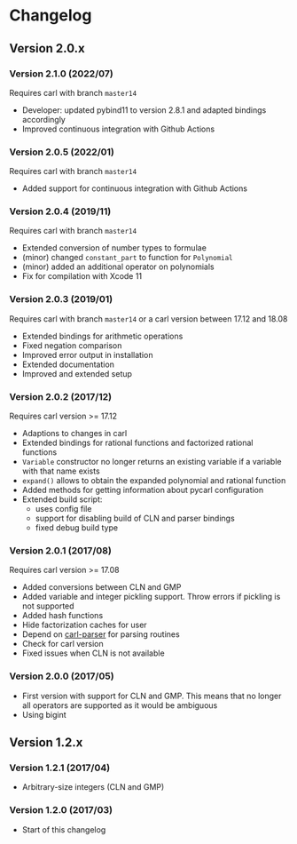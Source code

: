 Changelog
=============


Version 2.0.x
-------------

### Version 2.1.0 (2022/07)

Requires carl with branch `master14`

- Developer: updated pybind11 to version 2.8.1 and adapted bindings accordingly
- Improved continuous integration with Github Actions

### Version 2.0.5 (2022/01)
Requires carl with branch `master14`

- Added support for continuous integration with Github Actions

### Version 2.0.4 (2019/11)
Requires carl with branch `master14`

- Extended conversion of number types to formulae
- (minor) changed `constant_part` to function for `Polynomial`
- (minor) added an additional operator on polynomials
- Fix for compilation with Xcode 11

### Version 2.0.3 (2019/01)
Requires carl with branch `master14` or a carl version between 17.12 and 18.08

- Extended bindings for arithmetic operations
- Fixed negation comparison
- Improved error output in installation
- Extended documentation
- Improved and extended setup

### Version 2.0.2 (2017/12)
Requires carl version >= 17.12

- Adaptions to changes in carl
- Extended bindings for rational functions and factorized rational functions
- `Variable` constructor no longer returns an existing variable if a variable with that name exists
- `expand()` allows to obtain the expanded polynomial and rational function
- Added methods for getting information about pycarl configuration
- Extended build script:
    * uses config file
    * support for disabling build of CLN and parser bindings
    * fixed debug build type

### Version 2.0.1 (2017/08)
Requires carl version >= 17.08

- Added conversions between CLN and GMP
- Added variable and integer pickling support. Throw errors if pickling is not supported
- Added hash functions
- Hide factorization caches for user
- Depend on [carl-parser](https://github.com/ths-rwth/carl-parser) for parsing routines
- Check for carl version
- Fixed issues when CLN is not available

### Version 2.0.0 (2017/05)
- First version with support for CLN and GMP.
  This means that no longer all operators are supported as it would be ambiguous
- Using bigint


Version 1.2.x
-------------

### Version 1.2.1 (2017/04)
- Arbitrary-size integers (CLN and GMP)

### Version 1.2.0 (2017/03)
- Start of this changelog
